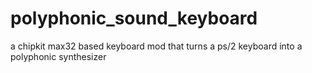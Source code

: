 # polyphonic_sound_keyboard
a chipkit max32 based keyboard mod that turns a ps/2 keyboard into a polyphonic synthesizer

